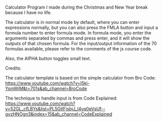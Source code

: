 Calculator Program I made during the Christmas and New Year break because I have no life.

The calculator is in normal mode by default, where you can enter expressions normally, but you can also press the FMLA button and input a formula number to enter formula mode. 
In formula mode, you enter the arguments separated by commas and press enter, and it will show the outputs of that chosen formula.
For the input/output information of the 70 formulas available, please refer to the comments of the js course code.

Also, the AlPHA button toggles small text. 

Credits:

The calculator template is based on the simple calculator from Bro Code:
https://www.youtube.com/watch?v=I5kj-YsmWjM&t=701s&ab_channel=BroCode

The technique to handle input is from Code Explained:
https://www.youtube.com/watch?v=52GL_cfLBYs&list=PL5GtIFjsbjJ_l4vq0eVsUf--gyzHNOgn3&index=15&ab_channel=CodeExplained
